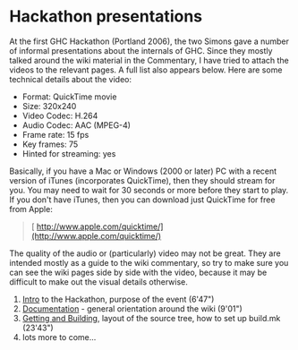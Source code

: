 # Hackathon presentations


At the first GHC Hackathon (Portland 2006), the two Simons gave a number of informal presentations about the internals of GHC.  Since they mostly talked around the wiki material in the Commentary, I have tried to attach the videos to the relevant pages.  A full list also appears below. Here are some technical details about the video:

- Format: QuickTime movie
- Size: 320x240
- Video Codec: H.264
- Audio Codec: AAC (MPEG-4)
- Frame rate: 15 fps
- Key frames: 75
- Hinted for streaming: yes


Basically, if you have a Mac or Windows (2000 or later) PC with a recent version of iTunes (incorporates QuickTime), then they should stream for you.  You may need to wait for 30 seconds or more before they start to play.  If you don't have iTunes, then you can download just QuickTime for free from Apple:

> [ http://www.apple.com/quicktime/](http://www.apple.com/quicktime/)


The quality of the audio or (particularly) video may not be great.  They are intended mostly as a guide to the wiki commentary, so try to make sure you can see the wiki pages side by side with the video, because it may be difficult to make out the visual details otherwise.

1. [ Intro](http://video.google.com/videoplay?docid=-5234070039625162234) to the Hackathon, purpose of the event (6'47")
1. [ Documentation](http://video.google.com/videoplay?docid=-948887441048207316) - general orientation around the wiki (9'01")
1. [ Getting and Building](http://video.google.com/videoplay?docid=7166458546326012899), layout of the source tree, how to set up build.mk (23'43")
1. lots more to come...
